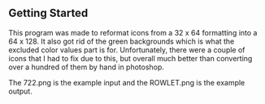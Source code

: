 ## Getting Started

This program was made to reformat icons from a 32 x 64 formatting into a 64 x 128.
It also got rid of the green backgrounds which is what the excluded color values part is for. Unfortunately, there were a couple of icons that I had to fix due to this, but overall much better than converting over a hundred of them by hand in photoshop.

The 722.png is the example input and the ROWLET.png is the example output.
